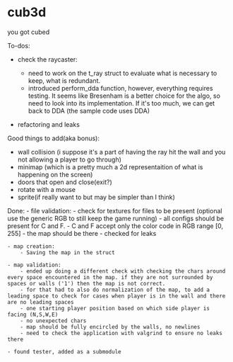# cub3d
you got cubed

To-dos:
- check the raycaster:
	- need to work on the t_ray struct to evaluate what is necessary to keep, what is redundant. 
	- introduced perform_dda function, however, everything requires testing. It seems like Bresenham is a better choice for the algo, so need to look into its implementation. If it's too much, we can get back to DDA (the sample code uses DDA)

	

- refactoring and leaks


Good things to add(aka bonus):
 - wall collision (i suppose it's a part of having the ray hit the wall and you not allowing a player to go through)
 - minimap (which is a pretty much a 2d representaition of what is happening on the screen)
 - doors that open and close(exit?)
 - rotate with a mouse
 - sprite(if really want to but may be simpler than I think)


 Done:
	- file validation:
		- check for textures for files to be present (optional use the generic RGB to still keep the game running)
		- all configs should be present for C and F.
		- C and F accept only the color code in RGB range [0, 255]
		- the map should be there
		- checked for leaks

	- map creation:
		- Saving the map in the struct

	- map validation: 
		- ended up doing a different check with checking the chars around every space encountered in the map. if they are not surrounded by spaces or walls ('1') then the map is not correct.
		- for that had to also do normalization of the map, to add a leading space to check for cases when player is in the wall and there are no leading spaces
		- one starting player position based on which side player is facing (N,S,W,E)
		- no unexpected chars
		- map should be fully encircled by the walls, no newlines
		- need to check the application with valgrind to ensure no leaks there

	- found tester, added as a submodule


